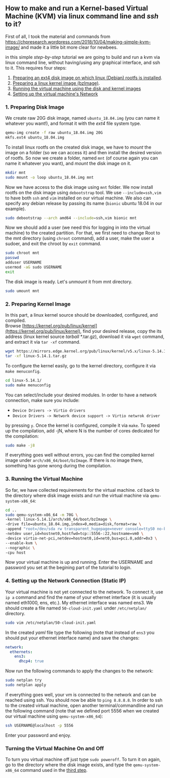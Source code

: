 ## **How to make and run a Kernel-based Virtual Machine (KVM) via linux command line and _ssh_ to it?** 
First of all, I took the material and commands from https://chpresearch.wordpress.com/2018/10/04/making-simple-kvm-image/ and made it a little bit more clear for newbees.  
  
in this simple _step-by-step_ tutorial we are going to build and run a kvm via linux command line, without having/using any graphical interface, and ssh to it. This requires four steps:   
1. [Preparing an ext4 disk image on which linux (Debian) rootfs is installed](#1-preparing-disk-image).  
2. [Preparing a linux kernel image (bzImage)](#2-preparing-kernel-image).
3. [Running the virtual machine using the disk and kernel images](#3-running-the-virtual-machine)
4. [Setting up the virtual machine's Network](#4-setting-up-the-network-connection-static-ip)  

### **1. Preparing Disk Image**
We create raw 20G disk image, named `ubuntu_18.04.img` (you can name it whatever you want!), and format it with the _ext4_ file system type.
```bash
qemu-img create -f raw ubuntu_18.04.img 20G     
mkfs.ext4 ubuntu_18.04.img                      
```
To install linux rootfs on the created disk image, we have to _mount_ the image on a folder (so we can access it) and then install the desired version of rootfs. So now we create a folder, named `mnt` (of course again you can name it whatever you want), and _mount_ the disk image on it.
```bash
mkdir mnt
sudo mount -o loop ubuntu_18.04.img mnt
```
Now we have access to the disk image using `mnt` folder. We now install rootfs on the disk image using `debootstrap` tool. We use `--include=ssh,vim` to have both `ssh` and `vim` installed on our virtual machine. We also can specify any debian release by passing its name (`bionic` ubuntu 18.04 in our example).
```bash
sudo debootstrap --arch amd64 --include=ssh,vim bionic mnt
```
Now we should add a user (we need this for logging in into the virtual machine) to the created partition. For that, we first need to change Root to the mnt directory (using `chroot` command), add a user, make the user a sudoer, and exit the chroot by `exit` command. 
```bash
sudo chroot mnt
passwd
adduser USERNAME
usermod -aG sudo USERNAME
exit
```
The disk image is ready. Let's _unmount_ it from mnt directory.
```bash
sudo umount mnt
```
### **2. Preparing Kernel Image**
In this part, a linux kernel source should be downloaded, configured, and compiled.  
Browse [https://kernel.org/pub/linux/kernel](https://kernel.org/pub/linux/kernel), find your desired release, copy the its address (linux kernel source _tarball_ \*.tar.gz), download it via `wget` command, and extract it via `tar -xf` command.
```bash
wget https://mirrors.edge.kernel.org/pub/linux/kernel/v5.x/linux-5.14.1.tar.gz
tar -xf linux-5.14.1.tar.gz
```
To configure the kernel easily, go to the kernel directory, configure it via `make menuconfig`.
```bash
cd linux-5.14.1/
sudo make menuconfig
```
You can select/include your desired modules. In order to have a network connection, make sure you include:  
* `Device Drivers -> Virtio drivers`  
* `Device Drivers -> Network device support -> Virtio netwrok driver`  

by pressing `y`.
Once the kernel is configured, compile it via `make`. To speed up the compilation, add -jN, where N is the number of cores dedicated for the compilation:
```bash
sudo make -j8
```
If everything goes well without errors, you can find the compiled kernel image under `arch/x86_64/boot/bzImage`. If there is no image there, something has gone wrong during the compilation.
### **3. Running the Virtual Machine**
So far, we have collected requirements for the virtual machine. cd back to the directory where disk image exists and run the virtual machine via `qemu-system-x86_64`:  
```bash
cd ..
sudo qemu-system-x86_64 -m 70G \
-kernel linux-5.14.1/arch/x86_64/boot/bzImage \
-drive file=ubuntu_18.04.img,index=0,media=disk,format=raw \
-append "root=/dev/sda rw transparent_hugepage=never console=ttyS0 no-kvmclock" \
-netdev user,id=hostnet0,hostfwd=tcp::5556-:22,hostname=vm0 \
-device virtio-net-pci,netdev=hostnet0,id=net0,bus=pci.0,addr=0x3 \
--enable-kvm \
--nographic \
-cpu host
```
Now your virtual machine is up and running. Enter the USERNAME and password you set at the begining part of the tutorial to login.  
### **4. Setting up the Network Connection (Static IP)**
Your virtual machine is not yet connected to the network. To connect it, use `ip a` command and find the name of your ethernet interface (it is usually named eth1000, ens, etc.). My ethernet interface was named ens3. We should create a file named `50-cloud-init.yaml` under `/etc/netplan/` directory.
```bash
sudo vim /etc/netplan/50-cloud-init.yaml
```
In the created _yaml_ file type the following (note that instead of `ens3` you should put your ethernet interface name) and save the changes:
```yaml
network:
  ethernets:
    ens3:
      dhcp4: true
```
Now run the following commands to apply the changes to the network:
```bash
sudo netplan try
sudo netplan apply
```
if everything goes well, your vm is connected to the network and can be reached using ssh. You should now be able to `ping 8.8.8.8`.
In order to ssh to the created virtual machine, open another terminal/commandline and run the following command (note that we defined port 5556 when we created our virtual machine using `qemu-system-x86_64`):  
```bash
ssh USERNAME@localhost -p 5556
```
Enter your password and enjoy.  
### Turning the Virtual Machine On and Off
To turn you virtual machine off just type `sudo poweroff`.
To turn it on again, go to the directory where the disk image exists, and type the `qemu-system-x86_64` command used in the [third step](#3-running-the-virtual-machine).
